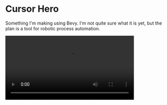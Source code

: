 # Cursor Hero

Something I'm making using Bevy. I'm not quite sure what it is yet, but the plan is a tool for robotic process automation.

<video src="media/aQD7cdicYU.mp4" width=400/>